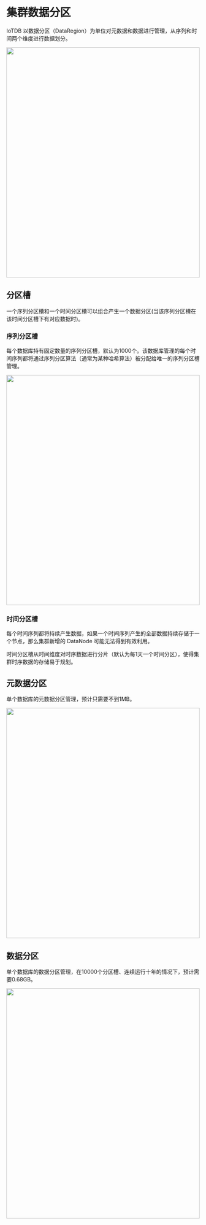 <!--

    Licensed to the Apache Software Foundation (ASF) under one
    or more contributor license agreements.  See the NOTICE file
    distributed with this work for additional information
    regarding copyright ownership.  The ASF licenses this file
    to you under the Apache License, Version 2.0 (the
    "License"); you may not use this file except in compliance
    with the License.  You may obtain a copy of the License at
    
        http://www.apache.org/licenses/LICENSE-2.0
    
    Unless required by applicable law or agreed to in writing,
    software distributed under the License is distributed on an
    "AS IS" BASIS, WITHOUT WARRANTIES OR CONDITIONS OF ANY
    KIND, either express or implied.  See the License for the
    specific language governing permissions and limitations
    under the License.

-->

# 集群数据分区

IoTDB 以数据分区（DataRegion）为单位对元数据和数据进行管理，从序列和时间两个维度进行数据划分。

<img style="width:100%; max-width:800px; max-height:600px; margin-left:auto; margin-right:auto; display:block;" src="https://alioss.timecho.com/docs/img/%E5%88%86%E5%8C%BA%E6%A7%BD%E4%B8%8E%E6%95%B0%E6%8D%AE%E5%88%86%E5%8C%BA.png?raw=true">

## 分区槽

一个序列分区槽和一个时间分区槽可以组合产生一个数据分区(当该序列分区槽在该时间分区槽下有对应数据时)。

### 序列分区槽

每个数据库持有固定数量的序列分区槽，默认为1000个。该数据库管理的每个时间序列都将通过序列分区算法（通常为某种哈希算法）被分配给唯一的序列分区槽管理。

<img style="width:100%; max-width:800px; max-height:600px; margin-left:auto; margin-right:auto; display:block;" src="https://alioss.timecho.com/docs/img/SeriesPartitionSlot.png?raw=true">

### 时间分区槽

每个时间序列都将持续产生数据，如果一个时间序列产生的全部数据持续存储于一个节点，那么集群新增的 DataNode 可能无法得到有效利用。

时间分区槽从时间维度对时序数据进行分片（默认为每1天一个时间分区），使得集群时序数据的存储易于规划。

## 元数据分区

单个数据库的元数据分区管理，预计只需要不到1MB。

<img style="width:100%; max-width:800px; max-height:600px; margin-left:auto; margin-right:auto; display:block;" src="https://alioss.timecho.com/docs/img/SchemaRegion.png?raw=true">

## 数据分区

单个数据库的数据分区管理，在10000个分区槽、连续运行十年的情况下，预计需要0.68GB。

<img style="width:100%; max-width:800px; max-height:600px; margin-left:auto; margin-right:auto; display:block;" src="https://alioss.timecho.com/docs/img/DataRegion.png?raw=true">

